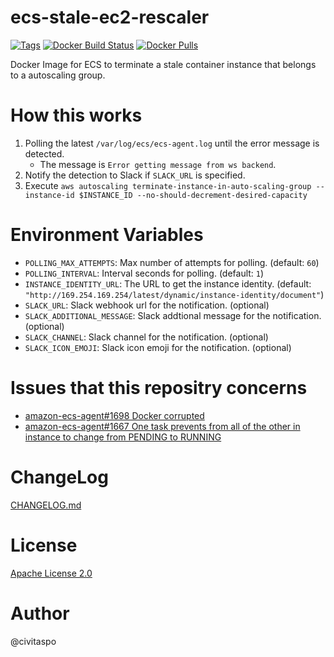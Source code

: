 # ecs-stale-ec2-rescaler

[![Tags](https://img.shields.io/github/tag/civitaspo/ecs-stale-ec2-rescaler.svg?style=flat-square)](https://github.com/civitaspo/ecs-stale-ec2-rescaler/tags)
[![Docker Build Status](https://img.shields.io/docker/build/civitaspo/ecs-stale-ec2-rescaler.svg?style=flat-square)](https://hub.docker.com/r/civitaspo/ecs-stale-ec2-rescaler/builds)
[![Docker Pulls](https://img.shields.io/docker/pulls/civitaspo/ecs-stale-ec2-rescaler.svg?style=flat-square)](https://hub.docker.com/r/civitaspo/ecs-stale-ec2-rescaler)

Docker Image for ECS to terminate a stale container instance that belongs to a autoscaling group.

# How this works

1. Polling the latest `/var/log/ecs/ecs-agent.log` until the error message is detected.
    - The message is `Error getting message from ws backend`.
1. Notify the detection to Slack if `SLACK_URL` is specified.
1. Execute `aws autoscaling terminate-instance-in-auto-scaling-group --instance-id $INSTANCE_ID --no-should-decrement-desired-capacity`

# Environment Variables

- `POLLING_MAX_ATTEMPTS`: Max number of attempts for polling. (default: `60`)
- `POLLING_INTERVAL`: Interval seconds for polling. (default: `1`)
- `INSTANCE_IDENTITY_URL`: The URL to get the instance identity. (default: `"http://169.254.169.254/latest/dynamic/instance-identity/document"`)
- `SLACK_URL`: Slack webhook url for the notification. (optional)
- `SLACK_ADDITIONAL_MESSAGE`: Slack addtional message for the notification. (optional)
- `SLACK_CHANNEL`: Slack channel for the notification. (optional)
- `SLACK_ICON_EMOJI`: Slack icon emoji for the notification. (optional)

# Issues that this repositry concerns

- [amazon-ecs-agent#1698 Docker corrupted](https://github.com/aws/amazon-ecs-agent/issues/1698)
- [amazon-ecs-agent#1667 One task prevents from all of the other in instance to change from PENDING to RUNNING](https://github.com/aws/amazon-ecs-agent/issues/1667)

# ChangeLog

[CHANGELOG.md](./CHANGELOG.md)

# License

[Apache License 2.0](./LICENSE.txt)

# Author

@civitaspo

